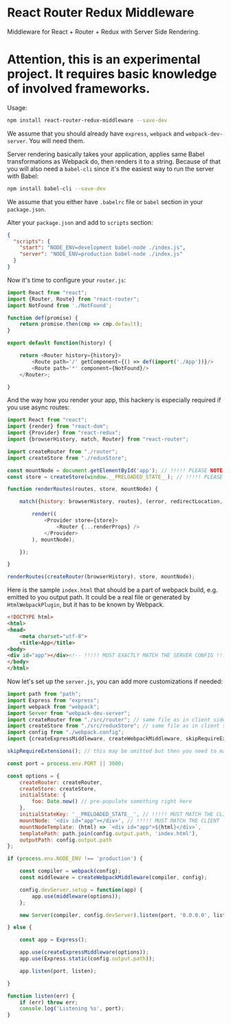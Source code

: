 React Router Redux Middleware
=============================

Middleware for React + Router + Redux with Server Side Rendering.

# Attention, this is an experimental project. It requires basic knowledge of involved frameworks.

Usage:

```bash
npm install react-router-redux-middleware --save-dev
```

We assume that you should already have `express`, `webpack` and `webpack-dev-server`. You will need them.

Server rendering basically takes your application, applies same Babel transformations as Webpack do, then renders it
to a string. Because of that you will also need a `babel-cli` since it's the easiest way to run the server with Babel:

```bash
npm install babel-cli --save-dev
```

We assume that you either have `.babelrc` file or `babel` section in your `package.json`.

Alter your `package.json` and add to `scripts` section:

```json
{
  "scripts": {
    "start": "NODE_ENV=development babel-node ./index.js",
    "server": "NODE_ENV=production babel-node ./index.js"
  }
}
```

Now it's time to configure your `router.js`:

```js
import React from "react";
import {Router, Route} from "react-router";
import NotFound from './NotFound';

function def(promise) {
    return promise.then(cmp => cmp.default);
}

export default function(history) {

    return <Router history={history}>
        <Route path='/' getComponent={() => def(import('./App'))}/>
        <Route path='*' component={NotFound}/>
    </Router>;

}
```

And the way how you render your app, this hackery is especially required if you use async routes:

```js
import React from "react";
import {render} from "react-dom";
import {Provider} from "react-redux";
import {browserHistory, match, Router} from "react-router";

import createRouter from "./router";
import createStore from "./reduxStore";

const mountNode = document.getElementById('app'); // !!!!! PLEASE NOTE ID OF MOUNT NODE !!!!!
const store = createStore(window.__PRELOADED_STATE__); // !!!!! PLEASE NOTE THE NAME OF VARIABLE !!!!!

function renderRoutes(routes, store, mountNode) {

    match({history: browserHistory, routes}, (error, redirectLocation, renderProps) => {

        render((
            <Provider store={store}>
                <Router {...renderProps} />
            </Provider>
        ), mountNode);

    });

}

renderRoutes(createRouter(browserHistory), store, mountNode);
```

Here is the sample `index.html` that should be a part of webpack build, e.g. emitted to you output path. It could be a
real file or generated by `HtmlWebpackPlugin`, but it has to be known by Webpack.

```html
<!DOCTYPE html>
<html>
<head>
    <meta charset="utf-8">
    <title>App</title>
<body>
<div id="app"></div><!-- !!!!! MUST EXACTLY MATCH THE SERVER CONFIG !!!!! -->
</body>
</html>
```

Now let's set up the `server.js`, you can add more customizations if needed:

```js
import path from "path";
import Express from "express";
import webpack from "webpack";
import Server from "webpack-dev-server";
import createRouter from "./src/router"; // same file as in client side
import createStore from "./src/reduxStore"; // same file as in client side
import config from "./webpack.config";
import {createExpressMiddleware, createWebpackMiddleware, skipRequireExtensions} from "react-router-redux-middleware";

skipRequireExtensions(); // this may be omitted but then you need to manually teach Node to ignore non-js files

const port = process.env.PORT || 3000;

const options = {
    createRouter: createRouter,
    createStore: createStore,
    initialState: {
        foo: Date.now() // pre-populate something right here
    },
    initialStateKey: '__PRELOADED_STATE__', // !!!!! MUST MATCH THE CLIENT
    mountNode: '<div id="app"></div>', // !!!!! MUST MATCH THE CLIENT
    mountNodeTemplate: (html) => `<div id="app">${html}</div>`,
    templatePath: path.join(config.output.path, 'index.html'),
    outputPath: config.output.path
};

if (process.env.NODE_ENV !== 'production') {

    const compiler = webpack(config);
    const middleware = createWebpackMiddleware(compiler, config);

    config.devServer.setup = function(app) {
        app.use(middleware(options));
    };

    new Server(compiler, config.devServer).listen(port, '0.0.0.0', listen);

} else {

    const app = Express();

    app.use(createExpressMiddleware(options));
    app.use(Express.static(config.output.path));

    app.listen(port, listen);

}

function listen(err) {
    if (err) throw err;
    console.log('Listening %s', port);
}
```